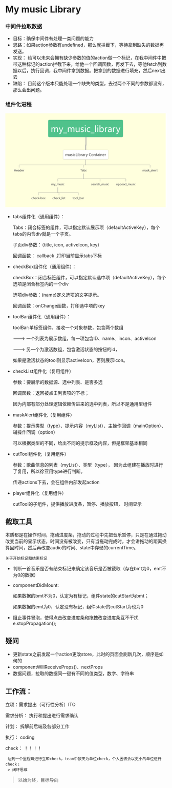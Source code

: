 # My music Library

### 中间件拉取数据
* 目标：确保中间件有处理一类问题的能力
* 思路：如果action参数有undefined，那么就拦截下，等待拿到缺失的数据再发送。
* 实现： 给可以未来会拥有缺少参数的值的action做一个标记，在我中间件中把带这种标记的action拦截下来，给他一个回调函数，再发下去，等他fetch到数据以后，执行回调，我中间件拿到数据。把拿到的数据进行填充，然后next出去
* 缺陷： 目前这个版本只能处理一个缺失的类型，去过两个不同的参数都没有，那么会出问题。

### 组件化进程

![st](./helpImg/my_music_library.png)

* tabs组件化（通用组件）：

    Tabs：闭合标签的组件，可以指定默认展示项（defaultActiveKey），每个tabs的内含div就是一个子页。

    子页div参数：（title, icon, activeIcon, key）
    
    回调函数： callback ,打印当前显示tabs下标

* checkBox组件化（通用组件）：

    checkBox：闭合标签组件，可以指定默认选中项（defaultActiveKey），每个选项是闭合标签内的一个div

    选项div参数：(name)定义选项的文字提示。

    回调函数：onChange函数，打印选中项的key

* toolBar组件化（通用组件）：

    toolBar:单标签组件，接收一个对象参数，包含两个数组
    
    ---> 一个列表为展示数组，每一项包含ID、name、incon、activeIcon

    ---> 另一个为激活数组，包含激活状态的按钮的id，

    如果是激活状态的tool则显示activeIcon，否则展示icon。

* checkList组件化（复用组件）

    参数：要展示的数据源、选中列表、是否多选

    回调函数：返回被点击列表项的下标；

    因为内部有部分处理逻辑依赖传进来的选中列表，所以不是通用型组件

* maskAlert组件化（复用组件）

    参数：提示类型（type）、提示内容（myLIst）、主操作回调（mainOption）、辅操作回调（option）

    可以根据类型的不同，给出不同的提示框及内容，但是框架基本相同

* cutTool组件化（复用组件）

    参数：歌曲信息的列表（myList）、类型（type），
    因为此组建在播放时进行了复用，所以徐亚用type进行判断。

    传递actions下去，会在组件内部发起action

* player组件化（复用组件）

    cutTool的子组件，提供播放进度条，暂停、播放按钮，
    时间显示

## 截取工具

本质都是在操作时间，拖动进度条，拖动的过程中先把音乐暂停，只是在通过拖动改变当前的显示状态，时间没有被改变，只有当拖动完成时，才会讲拖动的距离换算回时间，然后再改变audio的时间、state中存储的currentTime。

    关于开始标记和结束标记
* 判断一首音乐是否有结束标记来确定该音乐是否被截取（存在bmt为0，emt不为0的数据）
* componentDidMount:

    如果数据的bmt不为0，认定为有标记，组件state的cutStart为bmt；

    如果数据的emt为0，认定没有标记，组件state的cutStart为也为0

* 阻止事件冒泡，使得点击改变进度条和拖拽改变进度条互不干扰
    e.stopPropagation();



## 疑问
* 更新state之前发起一个action更改store，此时的页面会刷新几次，顺序是如何的
* componentWillReceiveProps()、nextProps
* 数据问题，拉取的数据同一键有不同的值类型，数字、字符串


## 工作流：

立项：需求提出（可行性分析）ITO

需求分析： 执行和提出进行需求确认

计划： 拆解前后端及各部分工作

执行： coding

check： ！！！！

     达到一个里程碑进行立即check，team中按天为单位check，个人因该会以更小的单位进行check；
     > 闭环思维

> 以始为终，目标导向
